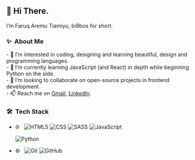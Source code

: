 
<h2>👋 Hi There.</h2>
I’m Faruq Aremu Tiamiyu, bi9bos  for short.

<h3>✨ &nbsp;About Me</h3>
- 👀 I’m interested in coding, designing and learning beautiful, design and programming languages.<br>
- 🌱 I’m currently learning JavaScript (and React) in depth while beginning Python on the side.<br>
- 💞️ I’m looking to collaborate on open-source projects in frontend development<br>
- 📫 Reach me on <a href="benignboss@gmail.com">Gmail</a>, <a href="www.linkedin.com/in/faruqtiamiyu">LinkedIn</a>.<br>

<h3>🛠 &nbsp;Tech Stack</h3>
  
- 🌐 &nbsp;
![HTML5](https://img.shields.io/badge/-HTML5-333333?style=flat&logo=HTML5)
![CSS](https://img.shields.io/badge/-CSS-333333?style=flat&logo=CSS3&logoColor=1572B6)
![SASS](https://img.shields.io/badge/-SASS-333333?style=flat&logo=SASS&logoColor=1572B6)
![JavaScript](https://img.shields.io/badge/-JavaScript-333333?style=flat&logo=javascript)

  ![Python](https://img.shields.io/badge/-Python-333333?style=flat&logo=python)


 - ⚙️ &nbsp;
  ![Git](https://img.shields.io/badge/-Git-333333?style=flat&logo=git)
  ![GitHub](https://img.shields.io/badge/-GitHub-333333?style=flat&logo=github)


